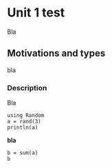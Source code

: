 # Unit 1 test

Bla

## Motivations and types

bla

### Description 


Bla

```@repl unit1.jl
using Random
a = rand(3)
println(a)
```

**bla**


```@repl unit1.jl
b = sum(a)
b
```
